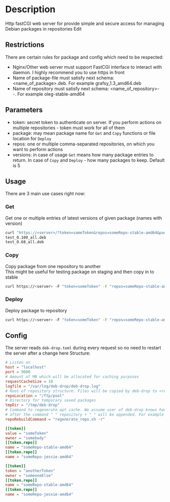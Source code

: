 # Description

Http fastCGI web server for provide simple and secure access for managing Debian packages in repositories Edit

## Restrictions
There are certain rules for package and config which need to be respected:

* Nginx/Other web server must support FastCGI interface to interact with daemon. I highly recommend you to use https in front
* Name of package-file must satisfy next schema: <name_of_package>_<version>_<architecture>.deb. For example grafsy_1.3_amd64.deb
* Name of repository must satisfy next schema: <name_of_repository>-<section>-<architecture>. For example oleg-stable-amd64

## Parameters
* token: secret token to authenticate on server. If you perform actions on multiple repositories - token must work for all of them
* package: may mean package name for `Get` and `Copy` functions or file location for `Deploy`
* repos: one or multiple comma-separated repositories, on which you want to perform actions
* versions: in case of usage `Get` means how many package entries to return. In case of `Copy` and `Deploy` - how many packages to keep. Default is 5  

## Usage

There are 3 main use cases right now:  

### Get
Get one or multiple entries of latest versions of given package (names with version)  
```bash
curl "https://<server>/?token=someToken&repos=someRepo-stable-amd64&package=test&versions=2"
test_0.100_all.deb
test_0.68_all.deb
```

### Copy
Copy package from one repository to another  
This might be useful for testing package on staging and then copy in to stable  
```bash
curl https://<server> -F "token=someToken" -F "repos=someRepo-stable-amd64,someRepo-jessie-amd64" -F "package=igcollect_0.100_all.deb"
```

### Deploy
Deploy package to repository  
```bash
curl https://<server> -F "token=someToken" -F "repos=someRepo-stable-amd64,someRepo-jessie-amd64" -F "package=@/root/test_1234_amd64.deb"
```

## Config
The server reads `deb-drop.toml` during every request so no need to restart the server after a change here
Structure:
```toml
# Listen on
host = "localhost"
port = 9000
# Amount of MB which will be allocated for caching purposes
requestCacheSize = 10
logfile = "/var/log/deb-drop/deb-drop.log"
# Root of repository structure. Files will be copied by deb-drop to <repoLocation>/<repo>/<package>
repoLocation = "/ftp/pool"
# Directory for temporary saved packages
tmpDir = "/tmp/deb-drop"
# Command to regenerate apt cache. We assume user of deb-drop knows how to regenerate Release files
# after the command " " repository + " " will be appended. For example "regenerate_repo.sh -r someRepo-stable-amd64"
repoRebuildCommand = "regenerate_repo.sh -r"

[[token]]
value = "someToken"
owner = "somebody"
[[token.repo]]
name = "someRepo-stable-amd64"
[[token.repo]]
name = "someRepo-jessie-amd64"

[[token]]
token = "anotherToken"
owner = "someoneElse"
[[token.repo]]
name = "someRepo-stable-amd64"
[[token.repo]]
name = "someRepo-jessie-amd64"
```